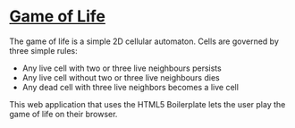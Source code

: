 # [Game of Life](http://en.wikipedia.org/wiki/Conway%27s_Game_of_Life)

The game of life is a simple 2D cellular automaton. Cells are governed by three simple rules:

* Any live cell with two or three live neighbours persists
* Any live cell without two or three live neighbours dies
* Any dead cell with three live neighbors becomes a live cell

This web application that uses the HTML5 Boilerplate lets the user play the game of life on their browser.
